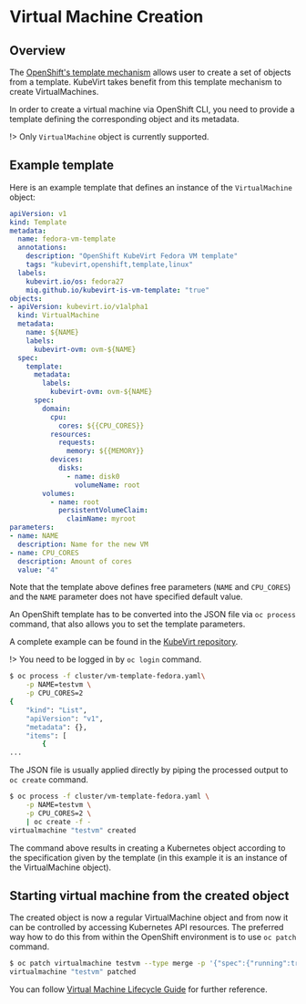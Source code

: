 # Virtual Machine Creation

## Overview

The [OpenShift's template mechanism](https://docs.openshift.org/latest/dev_guide/templates.html) allows user to create a set of objects from a template.  KubeVirt takes benefit from this template mechanism to create VirtualMachines.

In order to create a virtual machine via OpenShift CLI, you need to provide a template defining the corresponding object and its metadata.

!> Only `VirtualMachine` object is currently supported.


## Example template

Here is an example template that defines an instance of the `VirtualMachine` object:

```yaml
apiVersion: v1
kind: Template
metadata:
  name: fedora-vm-template
  annotations:
    description: "OpenShift KubeVirt Fedora VM template"
    tags: "kubevirt,openshift,template,linux"
  labels:
    kubevirt.io/os: fedora27
    miq.github.io/kubevirt-is-vm-template: "true"
objects:
- apiVersion: kubevirt.io/v1alpha1
  kind: VirtualMachine
  metadata:
    name: ${NAME}
    labels:
      kubevirt-ovm: ovm-${NAME}
  spec:
    template:
      metadata:
        labels:
          kubevirt-ovm: ovm-${NAME}
      spec:
        domain:
          cpu:
            cores: ${{CPU_CORES}}
          resources:
            requests:
              memory: ${{MEMORY}}
          devices:
            disks:
              - name: disk0
                volumeName: root
        volumes:
          - name: root
            persistentVolumeClaim:
              claimName: myroot
parameters:
- name: NAME
  description: Name for the new VM
- name: CPU_CORES
  description: Amount of cores
  value: "4"
```

Note that the template above defines free parameters \(`NAME` and `CPU_CORES`\) and  the `NAME` parameter does not have specified default value.

An OpenShift template has to be converted into the JSON file via `oc process` command, that also allows you to set the template parameters.

A complete example can be found in the [KubeVirt repository](https://github.com/kubevirt/kubevirt/blob/master/cluster/vm-template-fedora.yaml).

!> You need to be logged in by `oc login` command.

```bash
$ oc process -f cluster/vm-template-fedora.yaml\
    -p NAME=testvm \
    -p CPU_CORES=2
{
    "kind": "List",
    "apiVersion": "v1",
    "metadata": {},
    "items": [
        {
...
```

The JSON file is usually applied directly by piping the processed output to `oc create` command.

```bash
$ oc process -f cluster/vm-template-fedora.yaml \
    -p NAME=testvm \
    -p CPU_CORES=2 \
    | oc create -f -
virtualmachine "testvm" created
```

The command above results in creating a Kubernetes object according to the specification given by the template \(in this example it is an instance of the VirtualMachine object\).


## Starting virtual machine from the created object

The created object is now a regular VirtualMachine object and from now it can be controlled by accessing Kubernetes API resources.  The preferred way how to do this from within the OpenShift environment is to use `oc patch` command.

``` bash
$ oc patch virtualmachine testvm --type merge -p '{"spec":{"running":true}}'
virtualmachine "testvm" patched
```

You can follow [Virtual Machine Lifecycle Guide](/workloads/virtual-machines/life-cycle) for further reference.
